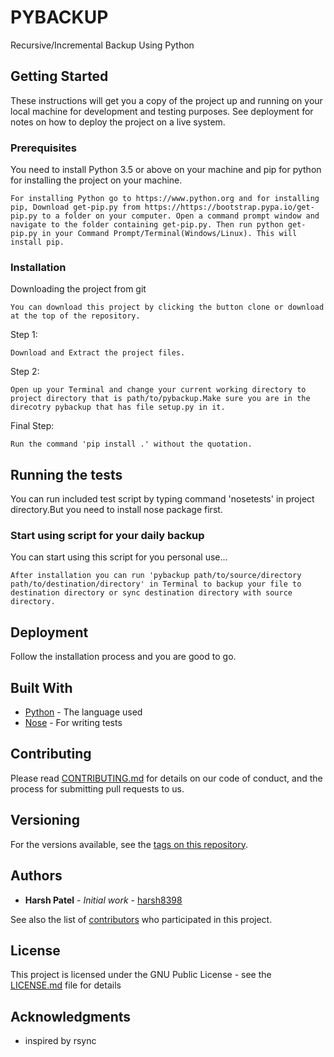 # PYBACKUP

Recursive/Incremental Backup Using Python

## Getting Started

These instructions will get you a copy of the project up and running on your local machine for development and testing purposes. See deployment for notes on how to deploy the project on a live system.

### Prerequisites

You need to install Python 3.5 or above on your machine and pip for python for installing the project on your machine.

```
For installing Python go to https://www.python.org and for installing pip, Download get-pip.py from https://https://bootstrap.pypa.io/get-pip.py to a folder on your computer. Open a command prompt window and navigate to the folder containing get-pip.py. Then run python get-pip.py in your Command Prompt/Terminal(Windows/Linux). This will install pip.
```

### Installation

Downloading the project from git

```
You can download this project by clicking the button clone or download at the top of the repository.
```

Step 1:

```
Download and Extract the project files.
```

Step 2:

```
Open up your Terminal and change your current working directory to project directory that is path/to/pybackup.Make sure you are in the direcotry pybackup that has file setup.py in it.
```

Final Step:

```
Run the command 'pip install .' without the quotation.
```

## Running the tests

You can run included test script by typing command 'nosetests' in project directory.But you need to install nose package first.

### Start using script for your daily backup

You can start using this script for you personal use...

```
After installation you can run 'pybackup path/to/source/directory path/to/destination/directory' in Terminal to backup your file to destination directory or sync destination directory with source directory.
```

## Deployment

Follow the installation process and you are good to go.

## Built With

* [Python](https://www/python.org) - The language used
* [Nose](https://pypi.python.org/pypi/nose) - For writing tests

## Contributing

Please read [CONTRIBUTING.md](https://gist.github.com/PurpleBooth/b24679402957c63ec426) for details on our code of conduct, and the process for submitting pull requests to us.

## Versioning

For the versions available, see the [tags on this repository](https://github.com/harsh8398/pybackup/tags). 

## Authors

* **Harsh Patel** - *Initial work* - [harsh8398](https://github.com/harsh8398)

See also the list of [contributors](https://github.com/your/project/contributors) who participated in this project.

## License

This project is licensed under the GNU Public License - see the [LICENSE.md](LICENSE.md) file for details

## Acknowledgments

* inspired by rsync
